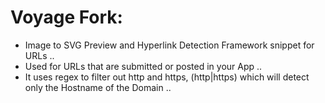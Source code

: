 # Voyage Fork:
* Image to SVG Preview and Hyperlink Detection Framework snippet for URLs ..
* Used for URLs that are submitted or posted in your App ..
* It uses regex to filter out http and https, (http|https) which will detect only the Hostname of the Domain ..
